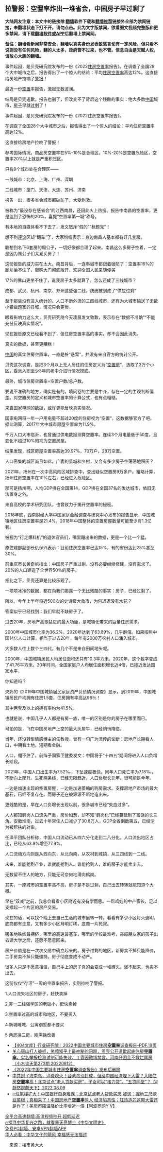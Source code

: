  <!-- 面包屑导航 --> <h2>拉警报：空置率炸出一堆省会，中国房子早过剩了</h2> <p class="notice"><b>大陆网友注意：本文中的链接除 <a href="https://github.com/bannedbook/fanqiang" >翻墙</a>软件下载和<a href="https://github.com/killgcd/justmysocks/blob/master/README.md">翻墙推荐</a>链接外全部为禁网链接，未翻墙状态下打不开，请勿点击。此为文字版禁闻，欲看图文视频完整版和更多禁闻，请下载<a href="https://github.com/bannedbook/fanqiang">翻墙软件或APP</a>后翻墙上禁闻网。</p><p>备注：翻墙看新闻非常安全，翻墙以真实身份发表敏感言论有一定风险，但只看不说则没有任何风险，翻的人太多，政府管不过来，也不管。信息自由是天赋人权，请放心大胆的翻墙。</b></p>  <div class="entry"> <p id="summary">事件起因，是贝壳研究院发布的一份《2022<a href="https://www.bannedbook.org/bnews/tag/%E4%BD%8F%E6%88%BF%E7%A9%BA%E7%BD%AE%E7%8E%87/" class="st_tag internal_tag" rel="tag" title="标签 住房空置率 下的日志">住房空置率</a>报告》。在调查了全国28个大中城市之后，报告得出了一个惊人的结论：平均<a href="https://www.bannedbook.org/bnews/tag/%E4%BD%8F%E6%88%BF/" class="st_tag internal_tag" rel="tag" title="标签 住房 下的日志">住房</a><a href="https://www.bannedbook.org/bnews/tag/%E7%A9%BA%E7%BD%AE%E7%8E%87/" class="st_tag internal_tag" rel="tag" title="标签 空置率 下的日志">空置率</a>高达12%。这直接给房地产拉响了<a href="https://www.bannedbook.org/bnews/tag/%E8%AD%A6%E6%8A%A5/" class="st_tag internal_tag" rel="tag" title="标签 警报 下的日志">警报</a>！</p> <p id="conimg">最近一份<a href="https://www.bannedbook.org/bnews/tag/%E7%A9%BA%E7%BD%AE/" class="st_tag internal_tag" rel="tag" title="标签 空置 下的日志">空置</a>率报告，激起无数波澜。</p> <p>结局是贝壳道歉，报告也删了，但改变不了背后这个残酷的事实：绝大多数<span class='wp_keywordlink_affiliate'><a href="https://www.bannedbook.org/" title="中国" target="_blank">中国</a></span>城市，<a href="https://www.bannedbook.org/bnews/tag/%e6%88%bf%e5%ad%90/" class="st_tag internal_tag" rel="tag" title="标签 房子 下的日志">房子</a>早就<a href="https://www.bannedbook.org/bnews/tag/%E8%BF%87%E5%89%A9/" class="st_tag internal_tag" rel="tag" title="标签 过剩 下的日志">过剩</a>了！</p> <p>事件起因，是贝壳研究院发布的一份《2022住房空置率报告》。</p> <p>在调查了全国28个大中城市之后，报告得出了一个惊人的结论：平均住房空置率高达12%。</p> <p>这直接给房地产拉响了警报！</p> <p>参考国际情况，商品房空置率在5%-10%是合理区，10%-20%是空置危险区，空置率20%以上就是严重积压区。</p> <p>只有9个城市处在合理区——</p> <p>一线城市：北京、上海、广州、深圳</p> <p>二线城市：厦门、天津、大连、苏州、济南</p> <p>报告一出，很多省会城市都破防了，大受刺激。</p> <p>被称为“最没存在感省会”的江西南昌，还因此火上热搜。报告中南昌的空置率，更是达到了恐怖的20%，喜提“空置率第一城”称号。</p> <p>有本地的自媒体看不下去了，发文怒斥“假的”“标题党”！</p> <p>想不到<span class='wp_keywordlink_affiliate'><a href="https://www.bannedbook.org/bnews/comments/" title="新闻评论" target="_blank">评论</a></span>区却“翻车”了，大家纷纷表示：身边南昌人基本都有好几套房。</p> <p>联想到名下6套房的周公子，一切好像都合理了起来。南昌这么多房子空着，一定是因为周公子们太爱买房了！</p> <p>这份报告的威力实在太大，南昌背后，一连串城市都跟着破防了：空置率19%的廊坊坐不住了，限购大门彻底敞开，欢迎全国人民来随便买</p> <p>17%的佛山更坐不住了，说我房子太多就算了，怎么还成了三线城市？</p> <p>成都、武汉、杭州、南京、郑州这些强二线，统统被划成了“供应过剩”</p>  <p>至于那些没有进入统计的，人口不断外流的三四线城市，还有为大城市输送了无数小镇做题家的县城，情况只会更惨。</p> <p>眼看影响力这么大，贝壳研究院今天凌晨发文致歉，表示存在“数据不准确”“不能充分反映真实情况”。</p> <p>现在报告原文已经看不到了，但住房空置率高的事实，却不会因此消失。</p> <p>真实的数据，甚至更糟糕！</p> <p><a href="https://www.bannedbook.org/bnews/tag/%E4%B8%AD%E5%9B%BD/" class="st_tag internal_tag" rel="tag" title="标签 中国 下的日志">中国</a>的真实住房空置率，一直是桩“悬案”，并没有来自官方的统计公开。</p> <p>贝壳这次调查，是把3个月以上无人居住的住房定义为“<a href="https://www.bannedbook.org/bnews/tag/%E7%A9%BA%E7%BD%AE%E6%88%BF/" class="st_tag internal_tag" rel="tag" title="标签 空置房 下的日志">空置房</a>”，选取了3万个小区，委派入职至少3年的老中介进行情况摸底。</p> <p>最终，城市住房空置率=空置户数/总户数。</p> <p>要说不准确的地方，确实是有的。填问卷的主要是中介，存在一定的主观判断偏差。对空置房的定义和城市空置率的计算公式，也有点粗糙。</p> <p>来自国家电网的数据，或许更能反映真实情况。</p> <p>国家电网将一年一户用电量不超过20度的住房视为“空置”，这数据够官方了吧。据此测算，2017年大中城市房屋空置率为11.9%。</p> <p>千万人口大市临沂，也曾通过供电数据测算空置率。连续3个月电量低于50度，且变化不超过10%的视为空置房屋。</p> <p>结果发现，城区房屋空置率高达39.97%，70万户，28万空置。</p> <p>人口密集的城区尚且如此，广袤的县城和乡村，又会有多少房子空荡荡地积灰？</p> <p>2021年，扬州在一次中高风险区域排查中，查出疑似空置房9万多户。粗略计算，扬州住房空置率在10%左右，已经进入危险区。</p> <p>那可是扬州啊，人均GDP排在全国第14，GDP排在全国37名的发达城市，依旧无法置身之外。</p> <p>来自高校的学术研究团队，也曾致力于揭开空置率的秘密。</p> <p>2018年底，西南财经大学中国家庭金融调查与研究中心发布的报告显示，中国城镇地区住房空置率是21.4%，2018年中国整体的空置房屋数量可能至少有1.3亿套。</p> <p>被视为“行走爆料机”的退休官员们，嘴里蹦出来的数据，更是一个比一个猛。</p>  <p>原住建部副部长仇保兴表示：目前住房空置率已达15%，有的省份达到25%甚至30%。</p> <p>前重庆市长黄奇帆指出：中国房子严重过剩，没有必要继续修建，没有需求了。20%的人口建造了全世界50%的房子。</p> <p>相比之下，贝壳还算是比较乐观了。</p> <p>一项项冰冷的数据，都在向我们揭露一个无比残酷的事实：房子，已经过剩了。</p> <p>所以，今年上半年将近500次的史诗级大救市，为何迟迟没有水花？</p> <p>答案似乎已经找到：我们早就不缺房子了。</p> <p>过去20年，房地产高歌猛进的最大功臣，是城镇化带来的巨量住房需求。</p> <p>2000年中国城市化率为36.2%，2020年达到了63.89%，几乎翻倍。如果按照中国14亿人口计算，相当于过去20年，每年有2000万农村人口涌入城市。</p> <p>大多数人往上数个三四代，有几个不是来自田间地头呢。</p> <p>2000年，中国城镇居民人均居住面积还只有10.3平方米。2020年，这个数字变成了41.76平方米。20年时间，全国家庭户人均居住面积增长近4倍，已接近发达国家水平。</p> <p>你知道吗？</p> <p>央妈的《2019年中国城镇居民家庭资产负债情况调查》显示，到2019年，中国城镇居民户均拥有住房1.5套，住房拥有率高达96％！</p> <p>其中两套及以上的拥有率约为41.5%。</p> <p>也就是说，中国几乎人人都是有房一族，唯一的区别是你的房子在哪里而已。</p> <p>可怕的是，飞在中国房地产上空的最大灰犀牛，已经悄悄降临。</p> <p>当年，还没转型情感博主的任教授，曾有一句广为流传的论断：房地产长期看人口，中期看土地，短期看金融。</p> <p>人口，绷不住了。前阵子国家卫健委发文：中国将于“十四五”期间将进入人口负增长阶段。</p> <p>2021年，中国人口出生率为7.52‰，下坠速度极快，同年人口死亡率为7.18‰，不断向上爬升。生死两条线，已经无限趋近。人口负增长元年，很可能是今年。</p>  <p>一边是加速出现的空置房屋，一边是加速萎缩的购房需求。支撑房地产市场的最大基石，已经不复存在。而房子还在被源源不断地造出来。</p> <p>更残酷的是，早在人口负增长出现以前，很多城市已经“失血过多”。</p> <p>人人都知鹤岗人口流失严重，房价如葱，却不知“鹤岗化”已经蔓延到了富饶的长三角。安徽淮南，过去十年常住人口减少了30.8万人，GDP全省倒数第五，已经沦为被帮扶的对象。</p> <p>任泽平团队分析称，中国人口流动已从四六分化走到二八分化。人口流出地区占比，已经从63.9%增至77.9%。</p> <p>人口流动方向则是从西向东，从北向南，从农村到城镇，从三四线到一二线。</p> <p>未来，谁能抢到产业，谁就能抢到人。谁能抢到人，谁的房子才能卖出去。</p> <p>无数留不住人的地方，只能无可奈何地滑向鹤岗。</p> <p>其实，一座城市的空置率高不高，房子是不是过剩，自己出去转转就能知道个大概。</p> <p>早在“双减”之前，我总会看看小区附近有没有学而思。一帮鸡娃的中产家长，足以支撑起一个片区的房产交易。</p> <p>现在的话，可以找个晚上去自己生活的城市里转一转，看看有多少小区灯火通明，底商都有生意，又有多少小区月明灯稀，底商一片死寂。</p> <p>哪条地铁线最拥挤，哪里的高速最塞车，哪里的学校最难考，亲戚朋友家的孩子出去读大学之后，还愿不愿意回来。</p> <p>房产价值是在一次次交易中确立起来的。房子过剩的地区，新房卖不掉只能降价，二手房卖不掉只能僵持。房子彻底变成不动产。</p> <p>很多人只是不愿意相信，自己手上的房子真的会变成一堆砖头。涨不起来，也卖不出去。</p> <p>这份仅仅“存活”一周的空置率报告，实则拉响了警报。</p> <p>1.人口流失地区的房子，赶快卖掉</p> <p>2.非一二线强学区的老破小，赶快卖掉</p> <p>3.空置率过高的城市和地区，不要买入</p> <p>4.新城睡城，公寓别墅都不要买</p>  <p>5.两房换三房，刚需换改善</p> <div id="taboola-mid-1"></div>  <ul class='op-related-articles' title='相关阅读'> <li><a href='https://www.bannedbook.org/bnews/baitai/20220814/1771251.html' target='_blank'>【404文库】行业研究院｜2022中国主要城市住房<b>空置率</b>调查报告-PDF.19页</a></li> <li><a href='https://www.bannedbook.org/bnews/bannedvideo/20220812/1770764.html' target='_blank'>关心唐山打人被抓，笑喷知乎上最神秘的问题，贝壳公开道歉起底住房<b>空置率</b>，实名举报检测试剂可能失效，丁香园微博禁言，河南纾困金不救烂尾房（小木谈天第273期 20220812）</a></li> <li><a href='https://www.bannedbook.org/bnews/headline/20220811/1770369.html' target='_blank'>《2022年中国主要城市住房<b>空置率</b>调查报告》发布后删除</a></li> <li><a href='https://www.bannedbook.org/bnews/bannedvideo/20220809/1769339.html' target='_blank'>中共封了海南岛，消费熄火！台湾岛没封成，但给中国经济埋下大雷？大陆住房<b>空置率</b>高！北京试点“老人贷款买房”，子女可以“接力贷”，“五贷同堂”？【#蔚然财商天下】2022.08.09</a></li> <li><a href='https://www.bannedbook.org/bnews/bannedvideo/20220808/1768894.html' target='_blank'>🔥烂尾楼扩大！中国银行自身难保；北京试点老人贷款买房 被讽：掘地三尺挖韭菜根；真相来了！中国房地产<b>空置率</b>惊人 经济陷恶性；狂热造芯这颗大雷还是炸了！美房市降温降价比率增近一倍【阿波罗网Y V】</a></li> </ul> <p class="texttj"> <a href="https://github.com/bannedbook/fanqiang/wiki/V2ray%E6%9C%BA%E5%9C%BA" target="_blank">全平台高速翻墙:高清视频秒开,超低延迟</a><br/> <a href="https://www.bannedbook.org/bnews/comments/20220808/1768773.html" target="_blank">🔥探寻中华复兴之路，就看章天亮博士《中华文明史》</a><br/> <a href="https://github.com/bannedbook/fanqiang/wiki/%E7%A6%81%E9%97%BB%E7%BD%91%E5%AE%89%E5%8D%93%E7%BF%BB%E5%A2%99%E6%96%B0%E9%97%BBAPP" target="_blank">免费PC翻墙、安卓VPN翻墙APP</a><br/> <a href="https://www.bannedbook.org/bnews/comments/20220220/1694796.html" target="_blank">华人必看：中华文化的飓风 幸福感无法描述</a> </p><p class="src-info">　来源：楼市黄大大 </p><a name='sharetosocial'></a>  <div style="margin-bottom:5px;padding-bottom:5px;clear:both"> <div id="archive-pix-1" class="banner-ads"> <!-- AuctionX Display platform tag START --> <div id="27602x728x90x621x_ADSLOT1" clicktrack="%%CLICK_URL_ESC%%"></div>  <!-- AuctionX Display platform tag END --> </div> <div id="archive-pix-2" class="banner-ads"> <!-- AuctionX Display platform tag START --> <div id="27556x300x250x621x_ADSLOT1" clicktrack="%%CLICK_URL_ESC%%" style="margin:0 auto;text-align:center"></div>  <!-- AuctionX Display platform tag END --> </div> </div>  <div id="archive-pix-1" class="banner-ads"> <!-- AuctionX Display platform tag START --> <div id="27603x728x90x621x_ADSLOT1" clicktrack="%%CLICK_URL_ESC%%"></div>  <!-- AuctionX Display platform tag END --> </div> </div><!--END ENTRY--> 